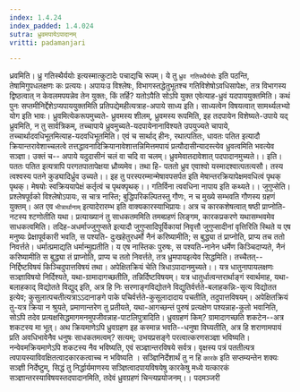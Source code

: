 ```yaml
---
index: 1.4.24
index_padded: 1.4.024
sutra: ध्रुवमपायेऽपादानम्
vritti: padamanjari

---
```

ध्रवमिति। ध्रु गतिस्थैर्ययोः इत्यस्मात्कुटादेः पचाद्यचि रूपम्। ये तु `ध्रुव गतिस्थैर्ययोः` इति पठन्ति, तेषामिगुपधलक्षणः कः प्रत्ययः। अपायःउ विश्लेषः, विभागस्तद्धेतुभूतश्च गतिविशेषोऽवधिसापेक्षः, तत्र विभागस्य द्विष्ठत्वात् न केवलमपयन्नेव तेन युक्तः, किं तर्हि? यतोऽपैति सोऽपि युक्त एवेत्याह-ध्रुवं यदपाययुक्तमिति। कथं पुनः सप्तमीनिर्द्देशेऽप्यपाययुक्तमिति प्रतिपद्येमहीत्यत्राह-अपाये साध्य इति। साध्यत्वेन विषयत्वात् सामर्थ्यलभ्यो योग इति भावः। ध्रुवमित्येकरूपमुच्यते- ध्रुवमस्य शीलम्, ध्रुवमस्य रूपमिति, इह तदपायेन विशेष्यते-उपाये यद् ध्रुवमिति, न तु सार्वत्रिकम्, तच्चापाये ध्रुवमुच्यते-यदपायेनानाविश्यते उपयुज्यते चापाये, तच्चार्थादवधिभूतमित्याह-यदवधिभूतमिति। एवं च सार्थाद् हीनः, रथात्पतितः, धावतः पतित इत्यादौ क्रियान्तरावेशाच्चलत्वे तत्तद्धावनादिक्रियानावेशात्तन्निमित्तमपायं प्रत्यौदासीन्यादस्त्येव ध्रुवत्वमिति भवत्येव सञ्ज्ञा। उक्तं च--
अपाये यदुदासीनं चलं वा चदि वा चलम्।
ध्रुवमेवातदावेशात् पदपादानमुच्यते।। इति।
पततः पतित इत्यत्रापि परगतपातापेक्षया ध्रौव्यमेव। तथा हि-
पततो ध्रुव एवाश्वो यस्मादश्वात्पतत्यसौ।
तस्य त्वश्वस्य पतने कुड्यादिर्ध्रुव उच्यते।।
इह तु परस्परम्मान्मेषावपसर्पत इति
मेषान्तरक्रियापेक्षमवधित्वं पृथक् पृथक्।
मेषयोः स्वक्रिययापेक्षं कर्तृत्वं च पृथक्पृथक्।।
गतिर्विना त्ववधिना नापाय इति कथ्यते।।
जुगुप्सेति। प्रश्लेषपूर्वको विश्लेषोऽपायः, स चात्र नास्ति; बुद्धिपरिकल्पितस्तु गौणः, न च मुख्ये सम्भवति गौणस्य ग्रहणं युक्तम्। अत एव `भीत्रार्थानाम्` इत्यादेरारम्भ इति वाक्यकारस्याभिप्रायः। अत्र च कारकशेषत्वात् षष्ठी प्राप्नोति-नटस्य श्टणोतीति यथा। प्रत्याख्यानं तु साधकतममिति तमब्ग्रहणं लिङ्गम, कारकप्रकरणे यथासम्भवमेव साधकत्वमिति। तदिह-अधर्माज्जुगुप्सते इत्यादौ जुगुप्सादिपूर्विकायां निवृत्तौ जुगुप्सादीनां वृत्तिरिति स्थिते य एष मनुष्यः प्रेक्षापूर्वकारी भवति, स पश्यति- दुःखहेतुरधर्मो नैनं करिष्यामीति; स बुद्ध्या तं प्राप्नोति, प्राप्य तच ततो निवर्त्तते। धर्मात्प्रमाद्यति धर्मान्मुह्यतीति। य एष नास्तिकः पुरुषः, स पश्यति-नानेन धर्मेण किञ्चिदाप्यते, नैनं करिष्यामीति स बुद्ध्या तं प्राप्नोति, प्राप्य च ततो निवर्त्तते, तत्र ध्रुमपायइत्येव सिद्धमिति। तच्चैतत्--
निर्द्दिष्टविषयं किञ्चिदुपात्तविषयं तथा।
अपेक्षितक्रियं चेति त्रिधाऽपादानमुच्यते।।
यत्र धातुनापायलक्षणः सञ्ज्ञाविषयो निर्दिश्यते, यथा-ग्रामादागच्छतीति, तन्निर्दिष्टविषयम्। यत्र धातुर्धात्वन्तरार्थाङ्गं स्वार्थमाह, यथा-बलाहकाद् विद्योतते विद्युद् इति, अत्र हि निः सरणाङ्गविद्योतने विद्युतिर्वर्त्तते-बलाहकन्निः-सृत्य विद्योतत इत्येव; कुसुलात्पचतीत्यत्राऽऽदानाङगे पाके पचिर्वर्त्तते-कुसूलादादाय पचतीति, तदुपात्तविषयम्। अपेक्षितक्रियं तु-यत्र क्रिया न श्रुयते, प्रमाणान्तरेण तु प्रतीयते, यथा-आगच्छन्तं पुरुषं प्रत्यक्षेण पश्यन्नाह-कुतो भवानिति, सोऽपि तदेव प्रत्यक्षसिद्धमागमनमुपजीवन्नाह-पाटलिपुत्रादिति।
ध्रुवग्रहणं किम्? ग्रामादागच्छति शकटेन--अत्र शकटस्य मा भूत्। अथ क्रियमाणेऽपि ध्रुवग्रहण इह कस्मान्न भवति--धनुषा विघ्यतीति, अत्र हि शराणामपायं प्रति अवधिभावेनैव धनुषः साधकतमत्वम्? सत्यम्; उभयप्रसङ्गे परत्वात्करणसञ्ज्ञा भविष्यति। नन्वेवमक्रियमाणेऽपि शकटस्य नैव भविष्यति, एवं सञ्ज्ञान्तरविषये सर्वत्र। वृक्षस्य पत्रं पततीत्यत्र त्वपायस्याविवक्षितत्वादकारकत्वाच्च न भविष्यति । सञ्ज्ञिनिर्देशार्थं तु न हि `कारके` इति सप्तम्यन्तेन शक्यः सञ्ज्ञी निर्देष्टुम्, सिद्धं तु निर्द्धार्यमाणस्य सञ्ज्ञित्वादपायविषयेषु कारकेषु मध्ये यत्कारकं सञ्ज्ञान्तरस्याविषयस्तदपादानमिति, तदेवं ध्रुवग्रहणं चिन्त्यप्रयोजनम्।।
पदमञ्जरी